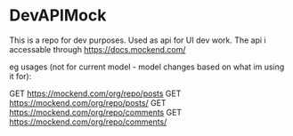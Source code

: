 # DevAPIMock
This is a repo for dev purposes. 
Used as api for UI dev work. 
The api i accessable through https://docs.mockend.com/


eg usages (not for current model - model changes based on what im using it for):

GET https://mockend.com/org/repo/posts
GET https://mockend.com/org/repo/posts/<id>
GET https://mockend.com/org/repo/comments
GET https://mockend.com/org/repo/comments/<id>



